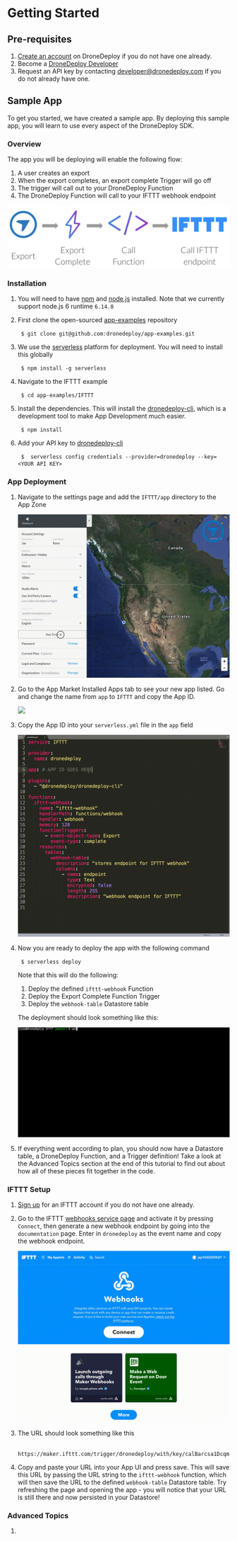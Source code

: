 # Getting Started

## Pre-requisites

1. [Create an account](https://www.dronedeploy.com/signup.html) on DroneDeploy if you do not have one already.
1. Become a [DroneDeploy Developer](../developer-mode/developer.md)
1. Request an API key by contacting [developer@dronedeploy.com](developer@dronedeploy.com) if you do not already have one.

## Sample App

To get you started, we have created a sample app. By deploying this sample app, you will learn to use every aspect of the DroneDeploy SDK.

### Overview

The app you will be deploying will enable the following flow:
1. A user creates an export
1. When the export completes, an export complete Trigger will go off
1. The trigger will call out to your DroneDeploy Function
1. The DroneDeploy Function will call to your IFTTT webhook endpoint

![](ifttt-flow.png)

### Installation
1. You will need to have [npm](https://www.npmjs.com/) and [node.js](https://nodejs.org/en/) installed. Note that we currently support node.js 6 runtime `6.14.0`
1. First clone the open-sourced [app-examples](https://github.com/dronedeploy/app-examples) repository

        $ git clone git@github.com:dronedeploy/app-examples.git

1. We use the [serverless](https://serverless.com/) platform for deployment. You will need to install this globally

        $ npm install -g serverless

1. Navigate to the IFTTT example

        $ cd app-examples/IFTTT

1. Install the dependencies. This will install the [dronedeploy-cli](dronedeploy-cli.md), which is a development tool to make App Development much easier.

        $ npm install

1. Add your API key to [dronedeploy-cli](dronedeploy-cli.md)

        $  serverless config credentials --provider=dronedeploy --key=<YOUR API KEY>

### App Deployment
1. Navigate to the settings page and add the `IFTTT/app` directory to the App Zone

    ![](ifttt-sample-settings.gif)

1. Go to the App Market Installed Apps tab to see your new app listed. Go and change the name from `app` to `IFTTT` and copy the App ID.

    ![](ifttt-sample-app-id.gif)

1. Copy the App ID into your `serverless.yml` file in the `app` field

    ![](ifttt-sample-app-id-serverless.gif)

1. Now you are ready to deploy the app with the following command

        $ serverless deploy

    Note that this will do the following:
    1. Deploy the defined `ifttt-webhook` Function
    1. Deploy the Export Complete Function Trigger
    1. Deploy the `webhook-table` Datastore table

    The deployment should look something like this:

    ![](ifttt-sample-deploy.gif)

1. If everything went according to plan, you should now have a Datastore table, a DroneDeploy Function, and a Trigger definition! Take a look at the Advanced Topics section at the end of this tutorial to find out about how all of these pieces fit together in the code.

### IFTTT Setup

1. [Sign up](https://ifttt.com/join) for an IFTTT account if you do not have one already.

1. Go to the IFTTT [webhooks service page](https://ifttt.com/maker_webhooks) and activate it by pressing `Connect`, then generate a new webhook endpoint by going into the `documentation` page. Enter in `dronedeploy` as the event name and copy the webhook endpoint.

    ![](ifttt-sample-webhook.gif)

1. The URL should look something like this

        https://maker.ifttt.com/trigger/dronedeploy/with/key/calBarcsa1DcqmSN9_D1acb

1. Copy and paste your URL into your App UI and press save. This will save this URL by passing the URL string to the `ifttt-webhook` function, which will then save the URL to the defined `webhook-table` Datastore table. Try refreshing the page and opening the app - you will notice that your URL is still there and now persisted in your Datastore!

### Advanced Topics

1. 
